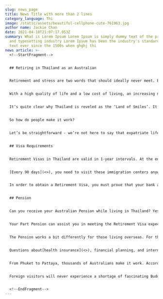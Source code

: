 ```yaml
---
slug: news_page
title: News Title with more than 2 lines
category_language: Thi
image: /static/assets/beautiful-cellphone-cute-761963.jpg
author name: Jackie Chan
date: 2021-04-18T21:07:17.053Z
summary: What is Lorem Ipsum Lorem Ipsum is simply dummy text of the printing
  and typesetting industry Lorem Ipsum has been the industry's standard dummy
  text ever since the 1500s when ghghj thi
news article: >-
  <!--StartFragment-->


  ## Retiring in Thailand as an Australian


  Retirement and stress are two words that should ideally never meet. But for many in Australia, the increasing cost of living has turned life post-work into a stressful thought. Retirees that wish to downsize in Sydney might end up paying more than their current house is worth!


  With a high quality of life and a low cost of living, an increasing number of retirees choose to call Thailand home. It makes sense - people can afford certain luxuries that aren’t accessible back home. After all, you didn’t spend the last 40 years at work to carry out your Golden years in the same neighborhood. People deserve excitement - cities like Bangkok and Chiang Mai offer that feeling.


  It’s quite clear why Thailand is reveled as the ‘Land of Smiles’. It’s a combination of the friendly culture, jaw-dropping sunsets, and the fact that over[215 Michelin-awarded restaurants exist in the country](<>)(many of which cost less than AUD $3/meal).


  So how do people make it work?


  Let’s be straightforward - we’re not here to say that expatriate life in Thailand is a walk in the park. Just ask any expat currently living in Thailand about the bureaucratic hoops they jump through - it can be annoying. However, it’s important to remember that a quarterly inconvenience is significantly simpler than the visa process of other retirement destinations.


  ## Visa Requirements


  Retirement Visas in Thailand are valid in 1-year intervals. At the end of each year, you need to leave the country and re-apply for the program or renew your visa at the immigration centers around the country.


  [Every 90 days](<>), you need to visit these immigration centers anyway to formally check-in. Retirement Visas prohibit employment in the country, so if your goal is to work part-time, you will need to apply for a Work Visa, instead. Unfortunately, this also applies to long-term charity work.


  In order to obtain a Retirement Visa, you must prove that your bank account contains certain funds. Thailand simply wants to understand that you are in solid financial standings if you’re staying in their country. Proof of funds can be demonstrated through a lump sum in your bank account or alternatively, a monthly income. If you need to transfer money into a specific bank account for the Retirement Visa check, don’t worry. Smartway System has the best rates around.


  ## Pension


  Can you receive your Australian Pension while living in Thailand? Yes. To meet Social Security/Centrelink/Human Services requirements, you must occasionally return to Australia to restart your allotted period of time abroad. In the eyes of the Australian Government, this will ensure you are still legally eligible to receive Pension payments.


  Your Part Pension can assist you in meeting the Retirement Visa expectations, but will not be enough to cover the total financial requirements (AU $1,800 - $1,850 depending on the Exchange Rate).


  The Pension works a bit differently for those living overseas. For those gone over a year, payments will occur every 4 weeks (instead of every 2 weeks). These payments often require a week before arriving to foreign bank accounts.


  Questions about[health insurance](<>), financial planning, and international living can seem intimidating at first. There are countless blogs available to address these needs and concerns - we recommend[The Thailand Life](<>). It’s a great resource for those new to international living in Thailand. It can certainly be challenging to live in a foreign country but the joy, excitement, and new experiences that await you certainly surpass those challenges.


  From Phuket to Pattaya, thousands of Australians make it work. According to ABS data, 11,660 Australians over the age of 55 permanently relocated to foreign countries in 2016, compared to only 7,910 in 2005.


  Foreign visitors will never experience a shortage of fascinating Buddhist temples, beautiful natural landscapes, or welcoming rural villages. Thailand is truly the perfect country for Australian retirees to have their cake and eat it, too.


  <!--EndFragment-->
---
```

